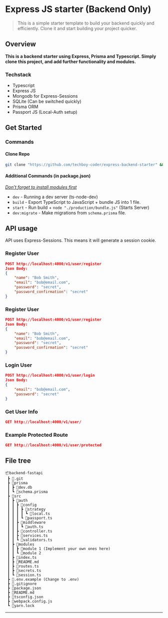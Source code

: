 # Express JS starter (Backend Only)

> This is a simple starter template to build your backend quickly and efficiently. Clone it and start building your project quicker.

## Overview

**This is a backend starter using Express, Prisma and Typescript. Simply clone this project, and add further functionality and modules.** 

### Techstack

- Typescript
- Express JS
- Mongodb for Express-Sessions
- SQLite (Can be switched quickly)
- Prisma ORM
- Passport JS (Local-Auth setup)

## Get Started

### Commands

#### Clone Repo

```bash
git clone "https://github.com/techboy-coder/express-backend-starter" && cd express-backend-starter && yarn
```

#### Additional Commands (in package.json)

*<u>Don’t forget to install modules first</u>*

- `dev`  -  Running a dev server (ts-node-dev)
- `build`  -  Export TypeScript to JavaScript + bundle JS into 1 file.
- `start`  -  Run build + `node "./production/bundle.js"` (Starts Server)
- `dev:migrate`  -  Make migrations from `schema.prisma` file.

## API usage
API uses Express-Sessions. This means it will generate a session cookie.
### Register User

```json
POST http://localhost:4000/v1/user/register
Json Body:
{
    "name": "Bob Smith",
    "email": "bob@email.com",
    "password": "secret",
    "password_confirmation": "secret"
}
```

### Register User

```json
POST http://localhost:4000/v1/user/register
Json Body:
{
    "name": "Bob Smith",
    "email": "bob@email.com",
    "password": "secret",
    "password_confirmation": "secret"
}
```

### Login User

```json
POST http://localhost:4000/v1/user/login
Json Body:
{
    "email": "bob@email.com",
    "password": "secret"
}
```

### Get User Info

```json
GET http://localhost:4000/v1/user/
```

### Example Protected Route

```json
GET http://localhost:4000/v1/user/protected
```



## File tree

```
📦backend-fastapi
 ┣ 📂.git
 ┣ 📂prisma
 ┃ ┣ 📜dev.db
 ┃ ┗ 📜schema.prisma
 ┣ 📂src
 ┃ ┣ 📂auth
 ┃ ┃ ┣ 📂config
 ┃ ┃ ┃ ┣ 📂strategy
 ┃ ┃ ┃ ┃ ┗ 📜local.ts
 ┃ ┃ ┃ ┗ 📜passport.ts
 ┃ ┃ ┣ 📂middleware
 ┃ ┃ ┃ ┗ 📜auth.ts
 ┃ ┃ ┣ 📜controller.ts
 ┃ ┃ ┣ 📜services.ts
 ┃ ┃ ┗ 📜validators.ts
 ┃ ┣ 📂modules
 ┃ ┃ ┣ 📂module 1 (Implement your own ones here)
 ┃ ┃ ┗ 📂module 2
 ┃ ┣ 📜index.ts
 ┃ ┣ 📜README.md
 ┃ ┣ 📜routes.ts
 ┃ ┣ 📜secrets.ts
 ┃ ┗ 📜session.ts
 ┣ 📜.env.example (Change to .env)
 ┣ 📜.gitignore
 ┣ 📜package.json
 ┣ 📜README.md
 ┣ 📜tsconfig.json
 ┣ 📜webpack.config.js
 ┗ 📜yarn.lock
```

---

